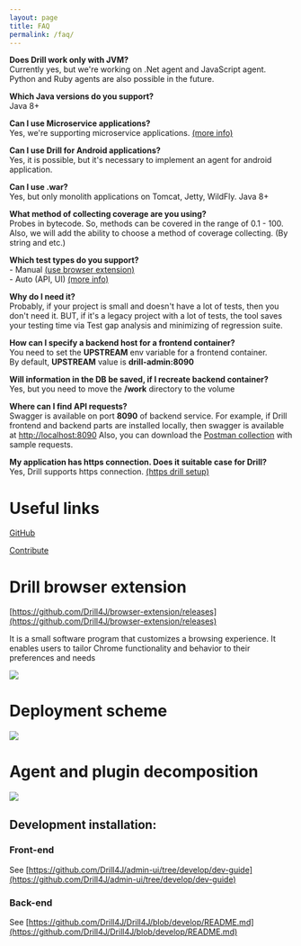 ```yaml
---
layout: page
title: FAQ
permalink: /faq/
---
```


**Does Drill work only with JVM?**  
Currently yes, but we're working on .Net agent and JavaScript agent. Python and Ruby agents are also possible in the future.

**Which Java versions do you support?**  
Java 8+

**Can I use Microservice applications?**  
Yes, we're supporting microservice applications. [(more info)](/microservices-support/)
 
**Can I use Drill for Android applications?**  
Yes, it is possible, but it's necessary to implement an agent for android application.

**Can I use .war?**  
Yes, but only monolith applications on Tomcat, Jetty, WildFly. Java 8+
 
**What method of collecting coverage are you using?**  
Probes in bytecode. So, methods can be covered in the range of 0.1 - 100. 
Also, we will add the ability to choose a method of coverage collecting. (By string and etc.)
 
**Which test types do you support?**  
    - Manual [(use browser extension)](https://github.com/Drill4J/browser-extension/releases/tag/v0.3.9)  
    - Auto (API, UI) [(more info)](/autotest-agent-guide/)
 
**Why do I need it?**  
Probably, if your project is small and doesn't have a lot of tests, then you don't need it. BUT, if it's a legacy project with a lot of tests, the tool saves your testing time via Test gap analysis and minimizing of regression suite.

**How can I specify a backend host for a frontend container?**  
You need to set the **UPSTREAM** env variable for a frontend container.  
By default, **UPSTREAM** value is **drill-admin:8090**  

**Will information in the DB be saved, if I recreate backend container?**  
Yes, but you need to move the **/work** directory to the volume

**Where can I find API requests?**  
Swagger is available on port **8090** of backend service. For example, if  Drill frontend and backend parts are installed locally, then swagger is available at [http://localhost:8090](http://localhost:8090)
Also, you can download the [Postman collection](/assets/files/stable/drill-postman-collection.zip) with sample requests.

**My application has https connection. Does it suitable case for Drill?**   
Yes, Drill supports https connection. [(https drill setup)](/https-drill-setup) 


# Useful links

[GitHub](https://github.com/Drill4J)

[Contribute](https://contribute.epam.com/products/136)

# Drill browser extension
[https://github.com/Drill4J/browser-extension/releases](https://github.com/Drill4J/browser-extension/releases)

It is a small software program that customizes a browsing experience. It enables users to tailor Chrome functionality and behavior to their preferences and needs

![](https://user-images.githubusercontent.com/45354520/59715780-41f82880-921d-11e9-8727-bbf6d1c2ff94.png)


# Deployment scheme
![](/assets/img/d4j_img_wiki_Deployment_scheme.png)


# Agent and plugin decomposition
![](/assets/img/d4j_img_AP_Decomposition.png)




## Development installation:

### Front-end
See [https://github.com/Drill4J/admin-ui/tree/develop/dev-guide](https://github.com/Drill4J/admin-ui/tree/develop/dev-guide)


### Back-end
See [https://github.com/Drill4J/Drill4J/blob/develop/README.md](https://github.com/Drill4J/Drill4J/blob/develop/README.md)

